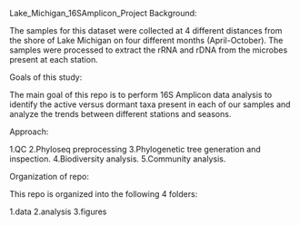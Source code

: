Lake_Michigan_16SAmplicon_Project
Background:

The samples for this dataset were collected at 4 different distances from the shore of Lake Michigan on four different months (April-October). The samples were processed to extract the rRNA and rDNA from the microbes present at each station.

Goals of this study:

The main goal of this repo is to perform 16S Amplicon data analysis to identify the active versus dormant taxa present in each of our samples and analyze the trends between different stations and seasons.

Approach:

1.QC 2.Phyloseq preprocessing 3.Phylogenetic tree generation and inspection. 4.Biodiversity analysis. 5.Community analysis.

Organization of repo:

This repo is organized into the following 4 folders:

1.data 2.analysis 3.figures